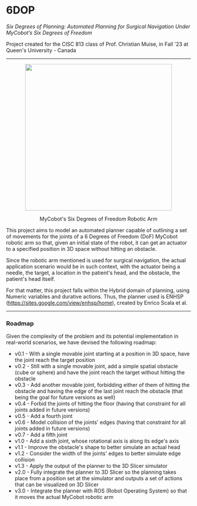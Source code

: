 # 6DOP
_Six Degrees of Planning: Automated Planning for Surgical Navigation Under MyCobot’s Six Degrees of Freedom_

Project created for the CISC 813 class of Prof. Christian Muise, in Fall '23 at Queen's University - Canada

---

<p align="center">
  <a href="https://shop.elephantrobotics.com/en-ca/products/mycobot-pi-worlds-smallest-and-lightest-six-axis-collaborative-robot"><img src="https://shop.elephantrobotics.com/cdn/shop/products/myCobot280Pi_d059bf49-0c40-402b-ae52-3617c81d2cc7_1000x.png?v=1676893070" align="middle" width="400" ></a>
</p>

<p align="center">
  MyCobot's Six Degrees of Freedom Robotic Arm
</p>

This project aims to model an automated planner capable of outlining a set of movements for the joints of a 6 Degrees of Freedom (DoF) MyCobot robotic arm so that, given an initial state of the robot, it can get an actuator to a specified position in 3D space without hitting an obstacle.

Since the robotic arm mentioned is used for surgical navigation, the actual application scenario would be in such context, with the actuator being a needle, the target, a location in the patient's head, and the obstacle, the patient's head itself.

For that matter, this project falls within the Hybrid domain of planning, using Numeric variables and durative actions. Thus, the planner used is ENHSP (https://sites.google.com/view/enhsp/home), created by Enrico Scala et al.

---

### Roadmap

Given the complexity of the problem and its potential implementation in real-world scenarios, we have devised the following roadmap:

- v0.1 - With a single movable joint starting at a position in 3D space, have the joint reach the target position
- v0.2 - Still with a single movable joint, add a simple spatial obstacle (cube or sphere) and have the joint reach the target without hitting the obstacle
- v0.3 - Add another movable joint, forbidding either of them of hitting the obstacle and having the edge of the last joint reach the obstacle (that being the goal for future versions as well)
- v0.4 - Forbid the joints of hitting the floor (having that constraint for all joints added in future versions)
- v0.5 - Add a fourth joint
- v0.6 - Model collision of the joints' edges (having that constraint for all joints added in future versions)
- v0.7 - Add a fifth joint
- v1.0 - Add a sixth joint, whose rotational axis is along its edge's axis
- v1.1 - Improve the obstacle's shape to better simulate an actual head
- v1.2 - Consider the width of the joints' edges to better simulate edge collision
- v1.3 - Apply the output of the planner to the 3D Slicer simulator
- v2.0 - Fully integrate the planner to 3D Slicer so the planning takes place from a position set at the simulator and outputs a set of actions that can be visualized on 3D Slicer
- v3.0 - Integrate the planner with ROS (Robot Operating System) so that it moves the actual MyCobot robotic arm
